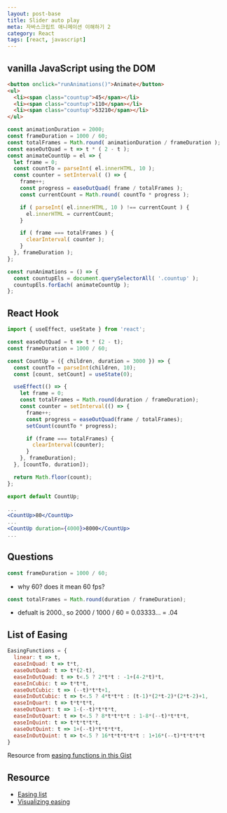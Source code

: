 ```yaml
---
layout: post-base
title: Slider auto play
meta: 자바스크립트 애니메이션 이해하기 2
category: React
tags: [react, javascript]
---
```


## vanilla JavaScript using the DOM

```html
<button onclick="runAnimations()">Animate</button>
<ul>
  <li><span class="countup">45</span></li>
  <li><span class="countup">110</span></li>
  <li><span class="countup">53210</span></li>
</ul>
```

```js
const animationDuration = 2000;
const frameDuration = 1000 / 60;
const totalFrames = Math.round( animationDuration / frameDuration );
const easeOutQuad = t => t * ( 2 - t );
const animateCountUp = el => {
  let frame = 0;
  const countTo = parseInt( el.innerHTML, 10 );
  const counter = setInterval( () => {
    frame++;
    const progress = easeOutQuad( frame / totalFrames );
    const currentCount = Math.round( countTo * progress );

    if ( parseInt( el.innerHTML, 10 ) !== currentCount ) {
      el.innerHTML = currentCount;
    }

    if ( frame === totalFrames ) {
      clearInterval( counter );
    }
  }, frameDuration );
};

const runAnimations = () => {
  const countupEls = document.querySelectorAll( '.countup' );
  countupEls.forEach( animateCountUp );
};
```

## React Hook

```jsx
import { useEffect, useState } from 'react';

const easeOutQuad = t => t * (2 - t);
const frameDuration = 1000 / 60;

const CountUp = ({ children, duration = 3000 }) => {
  const countTo = parseInt(children, 10);
  const [count, setCount] = useState(0);

  useEffect(() => {
    let frame = 0;
    const totalFrames = Math.round(duration / frameDuration);
    const counter = setInterval(() => {
      frame++;
      const progress = easeOutQuad(frame / totalFrames);
      setCount(countTo * progress);

      if (frame === totalFrames) {
        clearInterval(counter);
      }
    }, frameDuration);
  }, [countTo, duration]);

  return Math.floor(count);
};

export default CountUp;

...
<CountUp>80</CountUp>
...
<CountUp duration={4000}>8000</CountUp>
...
```

## Questions

```jsx
const frameDuration = 1000 / 60;
```

- why 60? does it mean 60 fps?

```jsx
const totalFrames = Math.round(duration / frameDuration);
```

- defualt is 2000., so 2000 / 1000 / 60 = 0.03333... = .04

## List of Easing

```js
EasingFunctions = {
  linear: t => t,
  easeInQuad: t => t*t,
  easeOutQuad: t => t*(2-t),
  easeInOutQuad: t => t<.5 ? 2*t*t : -1+(4-2*t)*t,
  easeInCubic: t => t*t*t,
  easeOutCubic: t => (--t)*t*t+1,
  easeInOutCubic: t => t<.5 ? 4*t*t*t : (t-1)*(2*t-2)*(2*t-2)+1,
  easeInQuart: t => t*t*t*t,
  easeOutQuart: t => 1-(--t)*t*t*t,
  easeInOutQuart: t => t<.5 ? 8*t*t*t*t : 1-8*(--t)*t*t*t,
  easeInQuint: t => t*t*t*t*t,
  easeOutQuint: t => 1+(--t)*t*t*t*t,
  easeInOutQuint: t => t<.5 ? 16*t*t*t*t*t : 1+16*(--t)*t*t*t*t
}
```

Resource from [easing functions in this Gist](https://gist.github.com/gre/1650294)

## Resource

- [Easing list](https://gist.github.com/gre/1650294)
- [Visualizing easing](https://easings.net/)